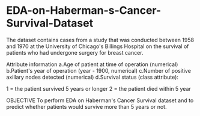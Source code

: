 # EDA-on-Haberman-s-Cancer-Survival-Dataset
The dataset contains cases from a study that was conducted between 1958 and 1970 at the University of Chicago's Billings Hospital on the survival of patients who had undergone surgery for breast cancer.

Attribute information
a.Age of patient at time of operation (numerical)
b.Patient's year of operation (year - 1900, numerical)
c.Number of positive axillary nodes detected (numerical)
d.Survival status (class attribute):

1 = the patient survived 5 years or longer 
2 = the patient died within 5 year

OBJECTIVE
To perform EDA on Haberman's Cancer Survival dataset and to predict whether patients would survive more than 5 years or not.
